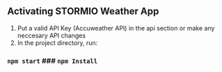 ## Activating STORMIO Weather App

1. Put a valid API Key (Accuweather API) in the api section or make any neccesary API changes
2. In the project directory, run:

### `npm start` ### `npm Install`